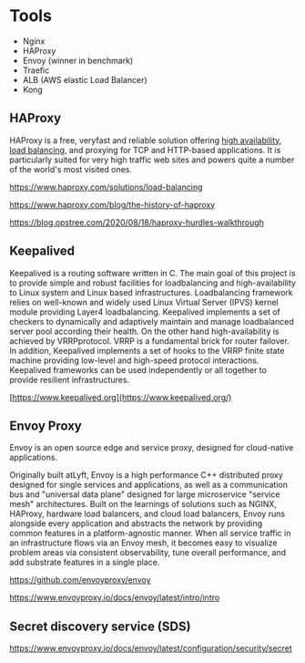# Tools

- Nginx
- HAProxy
- Envoy (winner in benchmark)
- Traefic
- ALB (AWS elastic Load Balancer)
- Kong

## HAProxy

HAProxy is a free, veryfast and reliable solution offering [high availability](http://en.wikipedia.org/wiki/High_availability), [load balancing](http://en.wikipedia.org/wiki/Load_balancer), and proxying for TCP and HTTP-based applications. It is particularly suited for very high traffic web sites and powers quite a number of the world's most visited ones.

<https://www.haproxy.com/solutions/load-balancing>

<https://www.haproxy.com/blog/the-history-of-haproxy>

<https://blog.opstree.com/2020/08/18/haproxy-hurdles-walkthrough>

## Keepalived

Keepalived is a routing software written in C. The main goal of this project is to provide simple and robust facilities for loadbalancing and high-availability to Linux system and Linux based infrastructures. Loadbalancing framework relies on well-known and widely used Linux Virtual Server (IPVS) kernel module providing Layer4 loadbalancing. Keepalived implements a set of checkers to dynamically and adaptively maintain and manage loadbalanced server pool according their health. On the other hand high-availability is achieved by VRRPprotocol. VRRP is a fundamental brick for router failover. In addition, Keepalived implements a set of hooks to the VRRP finite state machine providing low-level and high-speed protocol interactions. Keepalived frameworks can be used independently or all together to provide resilient infrastructures.

[https://www.keepalived.org](https://www.keepalived.org/)

## Envoy Proxy

Envoy is an open source edge and service proxy, designed for cloud-native applications.

Originally built atLyft, Envoy is a high performance C++ distributed proxy designed for single services and applications, as well as a communication bus and "universal data plane" designed for large microservice "service mesh" architectures. Built on the learnings of solutions such as NGINX, HAProxy, hardware load balancers, and cloud load balancers, Envoy runs alongside every application and abstracts the network by providing common features in a platform-agnostic manner. When all service traffic in an infrastructure flows via an Envoy mesh, it becomes easy to visualize problem areas via consistent observability, tune overall performance, and add substrate features in a single place.

<https://github.com/envoyproxy/envoy>

<https://www.envoyproxy.io/docs/envoy/latest/intro/intro>

## Secret discovery service (SDS)

<https://www.envoyproxy.io/docs/envoy/latest/configuration/security/secret>
